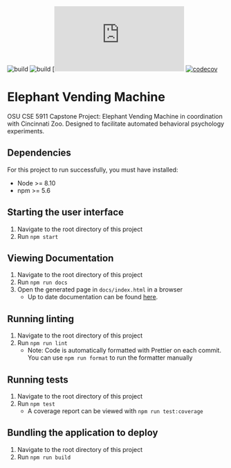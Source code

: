 ![build](https://github.com/Kalafut-organization/elephant_vending_machine_frontend/workflows/build/badge.svg)
![build](https://github.com/Kalafut-organization/elephant_vending_machine_frontend/workflows/build/badge.svg)
[![MIT license](https://github.com/Kalafut-organization/elephant_vending_machine_frontend/blob/master/LICENSE.md)
[![codecov](https://codecov.io/gh/Kalafut-organization/elephant_vending_machine_frontend/branch/master/graph/badge.svg)](https://codecov.io/gh/Kalafut-organization/elephant_vending_machine_frontend)
# Elephant Vending Machine
OSU CSE 5911 Capstone Project: Elephant Vending Machine in coordination with Cincinnati Zoo. Designed to facilitate automated behavioral psychology experiments.

## Dependencies
For this project to run successfully, you must have installed:
* Node >= 8.10
* npm >= 5.6

## Starting the user interface
1. Navigate to the root directory of this project
1. Run `npm start`

## Viewing Documentation
1. Navigate to the root directory of this project
1. Run `npm run docs`
1. Open the generated page in `docs/index.html` in a browser
    * Up to date documentation can be found [here](https://Kalafut-organization.github.io/elephant_vending_machine_frontend).

## Running linting
1. Navigate to the root directory of this project
1. Run `npm run lint`
    * Note: Code is automatically formatted with Prettier on each commit. You can use `npm run format` to run the formatter manually

## Running tests
1. Navigate to the root directory of this project
1. Run `npm test`
    * A coverage report can be viewed with `npm run test:coverage`

## Bundling the application to deploy
1. Navigate to the root directory of this project
1. Run `npm run build`
